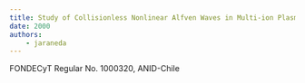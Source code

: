 ```yaml
---
title: Study of Collisionless Nonlinear Alfven Waves in Multi-ion Plasmas
date: 2000
authors:
    - jaraneda
---
```

FONDECyT Regular No. 1000320, ANID-Chile

